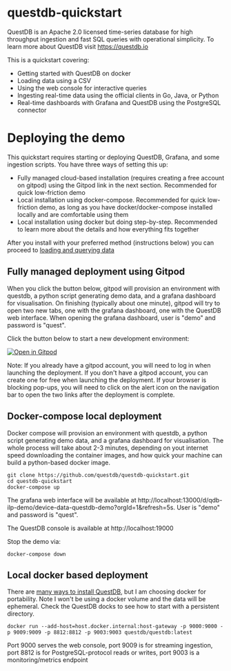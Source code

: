 # questdb-quickstart

QuestDB is an Apache 2.0 licensed time-series database for high throughput ingestion and fast SQL queries with operational simplicity. To learn more about QuestDB visit https://questdb.io

 This is a quickstart covering:

* Getting started with QuestDB on docker
* Loading data using a CSV
* Using the web console for interactive queries
* Ingesting real-time data using the official clients in Go, Java, or Python
* Real-time dashboards with Grafana and QuestDB using the PostgreSQL connector

# Deploying the demo

This quickstart requires starting or deploying QuestDB, Grafana, and some ingestion scripts. You have three ways of setting this up:

* Fully managed cloud-based installation (requires creating a free account on gitpod) using the Gitpod link in the next section. Recommended for quick low-friction demo
* Local installation using docker-compose. Recommended for quick low-friction demo, as long as you have docker/docker-compose installed locally and are comfortable using them
* Local installation using docker but doing step-by-step. Recommended to learn more about the details and how everything fits together


After you install with your preferred method (instructions below) you can proceed to [loading and querying data](./loading_and_querying_data.md)

## Fully managed deployment using Gitpod

When you click the button below, gitpod will provision an environment with questdb, a python script generating demo data,
and a grafana dashboard for visualisation. On finishing (typically about one minute), gitpod will try to open two new
tabs, one with the grafana dashboard, one with the QuestDB web interface. When opening the grafana dashboard,
user is "demo" and password is "quest".

Click the button below to start a new development environment:

[![Open in Gitpod](https://gitpod.io/button/open-in-gitpod.svg)](https://gitpod.io/#https://github.com/questdb/questdb-quickstart)

Note: If you already have a gitpod account, you will need to log in when launching the deployment. If you don't have a gitpod
account, you can create one for free when launching the deployment. If your browser is blocking pop-ups, you will
need to click on the alert icon on the navigation bar to open the two links after the deployment is complete.

## Docker-compose local deployment

Docker compose will provision an environment with questdb, a python script generating demo data,
and a grafana dashboard for visualisation. The whole process will take about 2-3 minutes, depending on yout internet speed
downloading the container images, and how quick your machine can build a python-based docker image.

```
git clone https://github.com/questdb/questdb-quickstart.git
cd questdb-quickstart
docker-compose up
```

The grafana web interface will be available at http://localhost:13000/d/qdb-ilp-demo/device-data-questdb-demo?orgId=1&refresh=5s.
User is "demo" and password is "quest".

The QuestDB console is available at http://localhost:19000

Stop the demo via:

```
docker-compose down
```

## Local docker based deployment

There are [many ways to install QuestDB](https://questdb.io/docs/get-started/docker/), but I am choosing docker for portability. Note I won't be using a docker volume and the data will be ephemeral. Check the QuestDB docks to see how to start with a persistent directory.

```docker run --add-host=host.docker.internal:host-gateway -p 9000:9000 -p 9009:9009 -p 8812:8812 -p 9003:9003 questdb/questdb:latest```

Port 9000 serves the web console, port 9009 is for streaming ingestion, port 8812 is for PostgreSQL-protocol reads or writes, port 9003 is a monitoring/metrics endpoint



